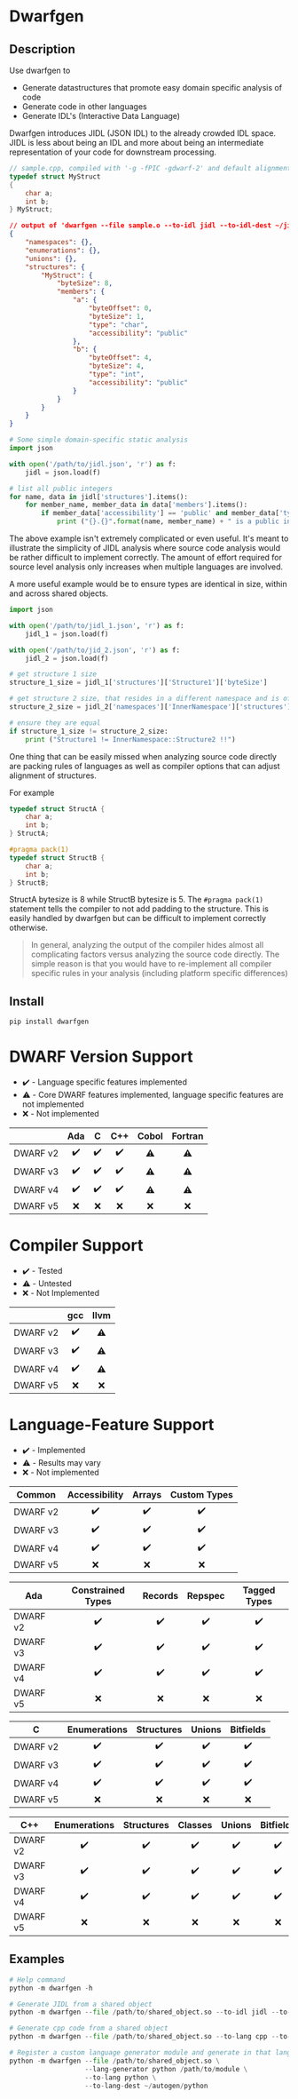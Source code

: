 # Dwarfgen

## Description

Use dwarfgen to

- Generate datastructures that promote easy domain specific analysis of code
- Generate code in other languages
- Generate IDL's (Interactive Data Language)

Dwarfgen introduces JIDL (JSON IDL) to the already crowded IDL space.  JIDL
is less about being an IDL and more about being an intermediate representation
of your code for downstream processing.

``` cpp
// sample.cpp, compiled with '-g -fPIC -gdwarf-2' and default alignment
typedef struct MyStruct
{
    char a;
    int b;
} MyStruct;
```

``` json
// output of 'dwarfgen --file sample.o --to-idl jidl --to-idl-dest ~/jidl'
{
    "namespaces": {},
    "enumerations": {},
    "unions": {},
    "structures": {
        "MyStruct": {
            "byteSize": 8,
            "members": {
                "a": {
                    "byteOffset": 0,
                    "byteSize": 1,
                    "type": "char",
                    "accessibility": "public"
                },
                "b": {
                    "byteOffset": 4,
                    "byteSize": 4,
                    "type": "int",
                    "accessibility": "public"
                }
            }
        }
    }
}
```

``` python
# Some simple domain-specific static analysis
import json

with open('/path/to/jidl.json', 'r') as f:
    jidl = json.load(f)

# list all public integers
for name, data in jidl['structures'].items():
    for member_name, member_data in data['members'].items():
        if member_data['accessibility'] == 'public' and member_data['type'] == 'int':
            print ("{}.{}".format(name, member_name) + " is a public int!")
```

The above example isn't extremely complicated or even useful.  It's meant to illustrate the simplicity of JIDL analysis
where source code analysis would be rather difficult to implement correctly.  The amount of effort required for source
level analysis only increases when multiple languages are involved.

A more useful example would be to ensure types are identical in size, within and across shared objects.

``` python
import json

with open('/path/to/jidl_1.json', 'r') as f:
    jidl_1 = json.load(f)

with open('/path/to/jid_2.json', 'r') as f:
    jidl_2 = json.load(f)

# get structure 1 size
structure_1_size = jidl_1['structures']['Structure1']['byteSize']

# get structure 2 size, that resides in a different namespace and is of a different name
structure_2_size = jidl_2['namespaces']['InnerNamespace']['structures']['Structure2']['byteSize']

# ensure they are equal
if structure_1_size != structure_2_size:
    print ("Structure1 != InnerNamespace::Structure2 !!")
```

One thing that can be easily missed when analyzing source code directly are packing rules of languages as well as
compiler options that can adjust alignment of structures.

For example

``` cpp
typedef struct StructA {
    char a;
    int b;
} StructA;

#pragma pack(1)
typedef struct StructB {
    char a;
    int b;
} StructB;
```

StructA bytesize is 8 while StructB bytesize is 5.  The `#pragma pack(1)` statement tells the compiler to not add
padding to the structure.  This is easily handled by dwarfgen but can be difficult to implement correctly otherwise.

>In general, analyzing the output of the compiler hides almost all complicating factors versus analyzing the source code
directly.  The simple reason is that you would have to re-implement all compiler specific rules in your analysis
(including platform specific differences)

## Install

```
pip install dwarfgen
```

# DWARF Version Support

- :heavy_check_mark: - Language specific features implemented
- :warning: - Core DWARF features implemented, language specific features are not implemented
- :x: - Not implemented

|          | Ada                |  C                 | C++                | Cobol              | Fortran            |
| -------- | :----------------: | :----------------: | :----------------: | :----------------: | :----------------: |
| DWARF v2 | :heavy_check_mark: | :heavy_check_mark: | :heavy_check_mark: | :warning:          | :warning:          |
| DWARF v3 | :heavy_check_mark: | :heavy_check_mark: | :heavy_check_mark: | :warning:          | :warning:          |
| DWARF v4 | :heavy_check_mark: | :heavy_check_mark: | :heavy_check_mark: | :warning:          | :warning:          |
| DWARF v5 | :x:                | :x:                | :x:                | :x:                | :x:                |

# Compiler Support

- :heavy_check_mark: - Tested
- :warning: - Untested
- :x: - Not Implemented

|          | gcc                |  llvm              |
| -------- | :----------------: | :----------------: |
| DWARF v2 | :heavy_check_mark: | :warning:          |
| DWARF v3 | :heavy_check_mark: | :warning:          |
| DWARF v4 | :heavy_check_mark: | :warning:          |
| DWARF v5 | :x:                | :x:                |

# Language-Feature Support

- :heavy_check_mark: - Implemented
- :warning: - Results may vary
- :x: - Not implemented

| Common   | Accessibility      | Arrays             | Custom Types        |
| -------- | :----------------: | :----------------: | :-----------------: |
| DWARF v2 | :heavy_check_mark: | :heavy_check_mark: | :heavy_check_mark:  |
| DWARF v3 | :heavy_check_mark: | :heavy_check_mark: | :heavy_check_mark:  |
| DWARF v4 | :heavy_check_mark: | :heavy_check_mark: | :heavy_check_mark:  |
| DWARF v5 | :x:                | :x:                | :x:                 |

| Ada      | Constrained Types        | Records            | Repspec            | Tagged Types       |
| -------- | :----------------------: | :----------------: | :----------------: | :----------------: |
| DWARF v2 | :heavy_check_mark:       | :heavy_check_mark: | :heavy_check_mark: | :heavy_check_mark: |
| DWARF v3 | :heavy_check_mark:       | :heavy_check_mark: | :heavy_check_mark: | :heavy_check_mark: |
| DWARF v4 | :heavy_check_mark:       | :heavy_check_mark: | :heavy_check_mark: | :heavy_check_mark: |
| DWARF v5 | :x:                      | :x:                | :x:                | :x:                |

| C        | Enumerations       | Structures         | Unions             | Bitfields          |
| -------- | :----------------: | :----------------: | :----:             | :----------------: |
| DWARF v2 | :heavy_check_mark: | :heavy_check_mark: | :heavy_check_mark: | :heavy_check_mark: |
| DWARF v3 | :heavy_check_mark: | :heavy_check_mark: | :heavy_check_mark: | :heavy_check_mark: |
| DWARF v4 | :heavy_check_mark: | :heavy_check_mark: | :heavy_check_mark: | :heavy_check_mark: |
| DWARF v5 | :x:                | :x:                | :x:                | :x:                |

| C++      | Enumerations       | Structures         | Classes            | Unions             | Bitfields          | Inheritance        | STL       | Templates      |
| -------- | :----------------: | :----------------: | :----------------: | :----:             | :----------------: | :----------------: | :-------: | :------------: |
| DWARF v2 | :heavy_check_mark: | :heavy_check_mark: | :heavy_check_mark: | :heavy_check_mark: | :heavy_check_mark: | :heavy_check_mark: | :warning: | :warning:      |
| DWARF v3 | :heavy_check_mark: | :heavy_check_mark: | :heavy_check_mark: | :heavy_check_mark: | :heavy_check_mark: | :heavy_check_mark: | :warning: | :warning:      |
| DWARF v4 | :heavy_check_mark: | :heavy_check_mark: | :heavy_check_mark: | :heavy_check_mark: | :heavy_check_mark: | :heavy_check_mark: | :warning: | :warning:      |
| DWARF v5 | :x:                | :x:                | :x:                | :x:                | :x:                | :x:                | :x:       | :x:            |

## Examples

``` python
# Help command
python -m dwarfgen -h
```

``` python
# Generate JIDL from a shared object
python -m dwarfgen --file /path/to/shared_object.so --to-idl jidl --to-idl-dest ~/jidl
```

``` python
# Generate cpp code from a shared object
python -m dwarfgen --file /path/to/shared_object.so --to-lang cpp --to-lang-dest ~/autogen/cpp
```

``` python
# Register a custom language generator module and generate in that language
python -m dwarfgen --file /path/to/shared_object.so \
                   --lang-generator python /path/to/module \
                   --to-lang python \
                   --to-lang-dest ~/autogen/python
```
